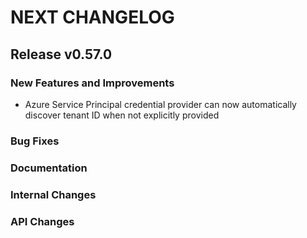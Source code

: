# NEXT CHANGELOG

## Release v0.57.0

### New Features and Improvements
- Azure Service Principal credential provider can now automatically discover tenant ID when not explicitly provided

### Bug Fixes

### Documentation

### Internal Changes

### API Changes
